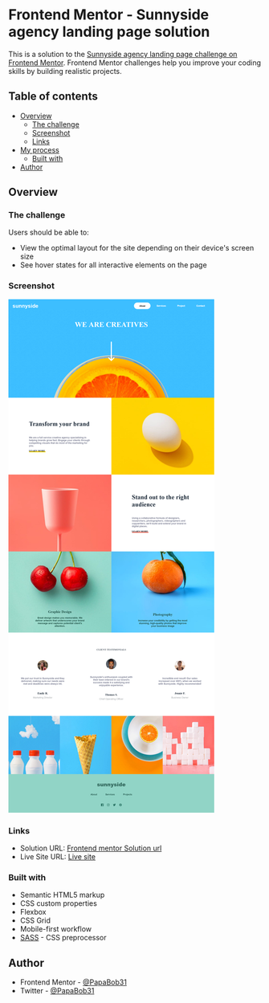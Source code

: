 # Frontend Mentor - Sunnyside agency landing page solution

This is a solution to the [Sunnyside agency landing page challenge on Frontend Mentor](https://www.frontendmentor.io/challenges/sunnyside-agency-landing-page-7yVs3B6ef). Frontend Mentor challenges help you improve your coding skills by building realistic projects.

## Table of contents

- [Overview](#overview)
  - [The challenge](#the-challenge)
  - [Screenshot](#screenshot)
  - [Links](#links)
- [My process](#my-process)
  - [Built with](#built-with)
- [Author](#author)

## Overview

### The challenge

Users should be able to:

- View the optimal layout for the site depending on their device's screen size
- See hover states for all interactive elements on the page

### Screenshot

![Desktop Screenshot of the Project](./screenshot.png)

### Links

- Solution URL: [Frontend mentor Solution url](https://www.frontendmentor.io/solutions/responsive-landing-page-using-css-flexbox-used-sass-preprocessor-also-g9opUBWkaR)
- Live Site URL: [Live site ](https://papabob31.github.io/sunnyside-frontendmentor/)

### Built with

- Semantic HTML5 markup
- CSS custom properties
- Flexbox
- CSS Grid
- Mobile-first workflow
- [SASS](https://sass-lang.com/) - CSS preprocessor

## Author

- Frontend Mentor - [@PapaBob31](https://www.frontendmentor.io/profile/PapaBob31)
- Twitter - [@PapaBob31](https://www.twitter.com/PapaBob31)




